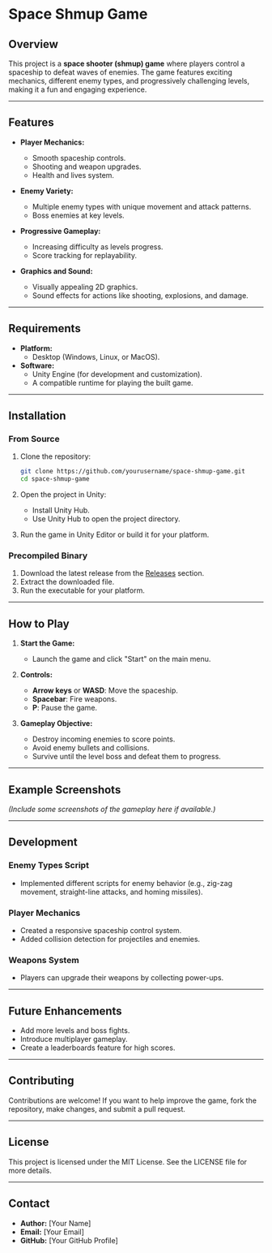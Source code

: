 # Space Shmup Game

## Overview

This project is a **space shooter (shmup) game** where players control a spaceship to defeat waves of enemies. The game features exciting mechanics, different enemy types, and progressively challenging levels, making it a fun and engaging experience.

---

## Features

- **Player Mechanics:**
  - Smooth spaceship controls.
  - Shooting and weapon upgrades.
  - Health and lives system.

- **Enemy Variety:**
  - Multiple enemy types with unique movement and attack patterns.
  - Boss enemies at key levels.

- **Progressive Gameplay:**
  - Increasing difficulty as levels progress.
  - Score tracking for replayability.

- **Graphics and Sound:**
  - Visually appealing 2D graphics.
  - Sound effects for actions like shooting, explosions, and damage.

---

## Requirements

- **Platform:**
  - Desktop (Windows, Linux, or MacOS).
- **Software:**
  - Unity Engine (for development and customization).
  - A compatible runtime for playing the built game.

---

## Installation

### From Source

1. Clone the repository:
   ```bash
   git clone https://github.com/yourusername/space-shmup-game.git
   cd space-shmup-game
   ```

2. Open the project in Unity:
   - Install Unity Hub.
   - Use Unity Hub to open the project directory.

3. Run the game in Unity Editor or build it for your platform.

### Precompiled Binary

1. Download the latest release from the [Releases](https://github.com/yourusername/space-shmup-game/releases) section.
2. Extract the downloaded file.
3. Run the executable for your platform.

---

## How to Play

1. **Start the Game:**
   - Launch the game and click "Start" on the main menu.

2. **Controls:**
   - **Arrow keys** or **WASD**: Move the spaceship.
   - **Spacebar**: Fire weapons.
   - **P**: Pause the game.

3. **Gameplay Objective:**
   - Destroy incoming enemies to score points.
   - Avoid enemy bullets and collisions.
   - Survive until the level boss and defeat them to progress.

---

## Example Screenshots

*(Include some screenshots of the gameplay here if available.)*

---

## Development

### Enemy Types Script

- Implemented different scripts for enemy behavior (e.g., zig-zag movement, straight-line attacks, and homing missiles).

### Player Mechanics

- Created a responsive spaceship control system.
- Added collision detection for projectiles and enemies.

### Weapons System

- Players can upgrade their weapons by collecting power-ups.

---

## Future Enhancements

- Add more levels and boss fights.
- Introduce multiplayer gameplay.
- Create a leaderboards feature for high scores.

---

## Contributing

Contributions are welcome! If you want to help improve the game, fork the repository, make changes, and submit a pull request.

---

## License

This project is licensed under the MIT License. See the LICENSE file for more details.

---

## Contact

- **Author:** [Your Name]  
- **Email:** [Your Email]  
- **GitHub:** [Your GitHub Profile]

